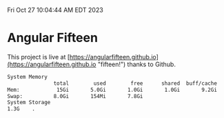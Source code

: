 Fri Oct 27 10:04:44 AM EDT 2023

# Angular Fifteen


This project is live at [https://angularfifteen.github.io](https://angularfifteen.github.io "fifteen!") thanks to Github.

```bash
System Memory
               total        used        free      shared  buff/cache   available
Mem:            15Gi       5.0Gi       1.0Gi       1.0Gi       9.2Gi       8.9Gi
Swap:          8.0Gi       154Mi       7.8Gi
System Storage
1.3G	.
```
```bash

